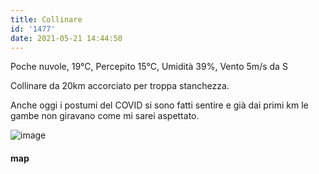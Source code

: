 ```yaml
---
title: Collinare
id: '1477'
date: 2021-05-21 14:44:50
---
```


Poche nuvole, 19°C, Percepito 15°C, Umidità 39%, Vento 5m/s da S

Collinare da 20km accorciato per troppa stanchezza.

Anche oggi i postumi del COVID si sono fatti sentire e già dai primi km le gambe non giravano come mi sarei aspettato.

![image](/images/2021/08/20210521-activity-map.png)

#### map